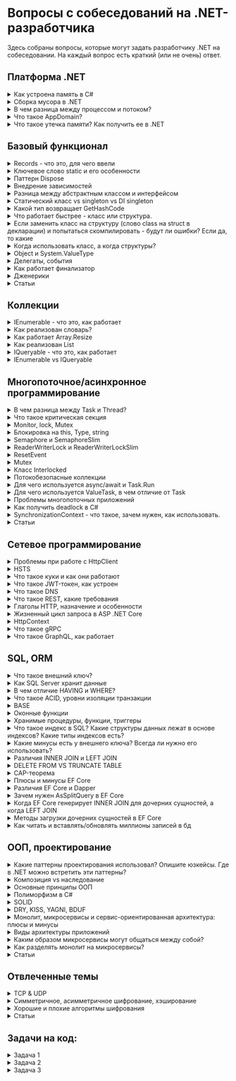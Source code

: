 # Вопросы с собеседований на .NET-разработчика
Здесь собраны вопросы, которые могут задать разработчику .NET на собеседовании. На каждый вопрос есть краткий (или не очень) ответ. 

## Платформа .NET
<details>
    <summary>Как устроена память в C#</summary>
Область памяти в каждом домене приложения делится на системную:

1. Таблица типов
заполнена специальными объектами, наследниками RuntimeType. Каждый тип состоит из статической и экземплярной части. При первом упоминании типа в выполняемом виртуально машиной выражении, его статическая часть размещается в таблице 

2. Список блоков синхронизации
набор системных блоков синхронизации.  При необходимости синхронизации многопоточный работы, CLR создает блок синхронизации. Блок содержит слабую ссылку на объект синхронизации (слабую, потому что объект может быть удален GC несмотря на ссылку) и ссылку на монитор. Именно эти блоки и лежат в таблице. Для большинства объектов блок синхронизации не создается в принципе. 

3. Пул строк
заполнен интернированными строками и строковыми константами

4. Пул потоков
пул потоков виртуальной машины

5. Прочее
некоторые заранее выделенные переменные (OutOfMemoryException), отображение системных ресурсов

И пользовательскую:

6. Small Object Heap
куча, на которой живут объекты меньше 85к байт. Разделена на 3 поколения. При достижении лимита памяти для поколения происходит сборка мусора.

7. Large Object Heap
куча больших объектов (больше 85к байт), не разделена на поколения, собирается по правилам поколения 2.

8. Pinned Object Heap
куча для закрепленных объектов. В текущей версии поддерживает только выделение на ней массивов «непреобразуемых» типов. Специфична, используется очень редко, как таковая внимания не требует.

9. Стек
тут выделяется память под стек приложения

Есть типы двух видов - ссылочные и значимые. Значимые лежат на стеке (стек быстро работает). Ссылочные хранятся на куче (куча медленнее), а на стеке лежит ссылка на область памяти в куче. Стек метода очищается после завершения метода. Куча очищается сборщиком мусора.
</details>

<details>
    <summary>
        Сборка мусора в .NET
    </summary>
    
Это процесс освобождения памяти сборщиком мусора (Garbage Collector, GC). Запускается тогда, когда CLR посчитает это необходимым (недостаточно физической памяти в системе, используемая память в управляемой куче вышла за текущий порог), но можно вызвать вручную (GC.Collect).

Всего 3 поколения сборки мусора. Если объект пережил сборку мусора, то он переходит на поколение выше (пока есть куда). Сборщик начинает с поколения 0, часть очищает, часть переводит в поколение 1. Если память все еще нужна, GC берется за первое поколение.

Т.к. куча сильно фрагментирована, после очистки памяти происходит уплотнение (сжатие) кучи и обновление ссылок. Куча сжимается всегда для 0 и 1 поколений. Для 2 поколения куча сжимается реже (частота зависит от вида сборки мусора). Уплотнение LOH обычно не происходит, это зависит от настроек и от давления сборщика мусора.

Есть 2 вида работы сборщика мусора: серверная и клиентская.

Клиентская предназначена для работы на клиентских приложениях (например, десктопные приложения, UI-клиенты). Сборка мусора происходит одним потоком.
0 и 1 поколение собираются асинхронно. Поколение 2 собирается с остановкой всех потоков (stop-the-world), но оптимизировано под короткие паузы.
LOH редко уплотняется.
Серверная предназначена для работы на серверных приложениях (бэкенд). 
Все поколения собираются синхронно. Для ускорения сборки мусора выделяется 1 поток на каждое ядро CPU (следовательно, масштабируется за счет увеличения числа ядер CPU), каждому потоку выделена своя куча.
LOH сжимается только в сценариях высокого давления сборщика мусора. 
В целом уплотнения кучи происходят реже для того, чтобы сборки мусора были как можно более быстрыми.

Давлением сборщика мусора называется ситуация, когда объекты создаются настолько часто, что сборщик мусора не успевает их подчищать. Это приводит к частым сборкам мусора и увеличению задержки приложения.
Вызываются излишними аллокациями в куче как небольших, так и больших объектов. Из-за этого увеличивается фрагментация кучи, часто собираются объекты 2 поколения (помним про stop-the-world).
В таком случае нужно смотреть на:
- возможно, где-то в приложении происходят лишние аллокации (боксинг, конкатенация большого числа строк, т.д.)
- на куче аллоцируется много короткоживущих объектов (подумать о замене их на структуры)
- "арендовать" массивы из пула (ArrayPool.Rent), если нужно часто работать с большими массивами
- некорректная настройка GC (workstation для сервера)

Сборщик мусора проходится по корням (участки памяти, в силу определенных причин доступные всегда и содержащие ссылки на объекты, созданные программой), затем просматривает объекты, на которые они ссылаются, и помечает их живыми. Когда все живые объекты определены, все остальное можно очистить, а кучу уплотнить.

>Примечание: объекты LOH собираются как объекты поколения 2.

Корни сами по себе не объекты, а ссылки на них. Любой объект, на который ссылается корень, переживет следующую сборку мусора. Корнями являются:
1. Локальные переменные ссылочного типа в текущем методе
2. Статические поля
3. Управляемые объекты, переданные через ```Interop```
4. Ссылки на объекты с финализатором

</details>

<details>
    <summary>
        В чем разница между процессом и потоком?
    </summary>
    
Процесс - контейнер, в котором запущено приложение 

Поток - воркер, который работает внутри процесса и выполняет непосредственную работу; независимый путь выполнения, который может выполняться одновременно с другими

</details>


<details>
    <summary>
    Что такое AppDomain?
    </summary>
    Это контейнер, внутри которого работает приложение, и который изолирует ее в рантайме; 1 процесс размещает 1 домен (обычно)
</details>

<details>
    <summary>
        Что такое утечка памяти? Как получить ее в .NET
    </summary>
    Утечка памяти - неконтролируемый рост потребления памяти приложением.

Глобально 2 причины: 

1. Неиспользуемые объекты, на которые остались ссылки
    - подписка на событие: если не отписаться, получится, что событие удерживает ссылку на обработчик.
    - захват членов класса лямбдой
    - статические переменные и все, на что они ссылаются, не будут очищены
    - бесконтрольное кэширование без очистки кэша
    - потоки, которые никогда не останавливаются

2. Неаккуратная работа с неуправляемой памятью
    - не освобожденная неуправляемая память
    - не вызванный Dispose у IDisposable (решением является паттерн реализации Dispose)
</details>

## Базовый функционал
<details>
    <summary>
         Records - что это, для чего ввели
    </summary>
    Ключевые особенности:
- сравнение работает по свойствам а не ссылкам
- можно создавать с помощью with
- позиционность (public record A(int B) создаёт конструктор и деконструктор)
- ToString выводит отформатированный объект
</details>

<details>
<summary>Ключевое слово static и его особенности</summary>
Ключевое слово static помечает член типа статическим. Статические члены типа не принадлежат экземпляру, а принадлежат типу целиком. 1 раз создаются и живут до конца жизни приложения (если не присвоить им null, тогда их соберет ```GC```).
Статический класс может содержать только статические члены. Экземпляр такого класса создать нельзя. Статический конструктор используется для инициализации любых статических данных или для выполнения определенного действия, которое требуется выполнить только один раз. Он вызывается автоматически перед созданием первого экземпляра или ссылкой на какие-либо статические члены. Статический конструктор будет вызываться не более одного раза.
</details>

<details>
    <summary>
        Паттерн Dispose
    </summary>

Паттерн нужен для того, чтобы гарантировать очистку неуправляемых ресурсов и выглядит примерно так:

```
public class Resource : IDisposable
{
    private IntPtr _handle;

    public void Dispose()
    {
        ReleaseHandle(_handle);
        GC.SuppressFinalize(this);
    }

    ~Resource() => ReleaseHandle(_handle);
}
```

SuppressFinalize необходим для того, чтобы пропустить вызов финализатора у объекта. Так объект не попадет в очередь финализации, что снижает нагрузку на GC.

В таком виде (или усложненных модификациях) паттерн требуется только при ручном создании экземпляров Resource. Если же речь про DI, то контейнер сам вызовет Dispose у объекта и можно обойтись без финализатора (и без SuppressFinalize).
</details>

<details>
    <summary>
         Внедрение зависимостей
    </summary>
    
В ASP .NET Core существует встроенный контейнер для внедрения зависимостей. Зависимости делятся на 3 типа: Transient (создаются каждый раз по требованию), Scoped (создаются единожды для скоупа), Singleton (создаются единожды и живут пока работает приложение).
    
Можно внедрить Singleton в Scoped и Scoped в Transient, а также зависимости одного типа друг в друга без проблем.
    
Transient можно внудрить в Scoped или Singleton, но тогда Transient окажется захвачен "родительским" объектом и будет жить столько же, сколько живет он.
    
Scoped нельзя внедрить в Singleton, потому что Scoped часто пологается на данные конкретного скоупа (например, HttpRequest, DbContext). Если же внедрить Scoped в Singleton, он будет захвачен и эти данные из скоупа не смогут обновиться. Это приведет к поломанному состоянию, race condition и т.д.
</details>

<details>
    <summary>
        Разница между абстрактным классом и интерфейсом
    </summary>

|  | Абстрактный класс | Интерфейс | 
| ----------- | ----------- | ----------- |
| Множественное наследование/реализация | В C# нет множественного наследования | В C# можно реализовать множество интерфесов |
| "Абстрактные" методы | Абстрактный класс может содержать абстрактные методы | По сути все методы интерфейса "абстрактны" как контракты, хоть и не содержат ключевого слова "abstract". Однако, начиная с C# 8 интерфейсы могут иметь реализацию по умолчанию.
| Состояние | Может иметь поля и свойства | Может иметь только свойства (нет полей) |
| Наличие конструктора | + | - |
| Возможность наличия статических членов | + | - |
| Модификаторы доступа | Может содержать разные модификаторы доступа | Все методы и свойства интерфейса публичны |
| Строгость контракта |  Обязательно переопределить все абстрактные методы, виртуальные по желанию | Обязательно реализовать все методы интерфейса |
| Когда применять | Абстрактный класс используется для выделения общего поведения, классов одной иерархии | Интерфейс используется для выделения общего функционала в классах разной иерархии |

</details>

<details>
    <summary>
        Статический класс vs singleton vs DI singleton
    </summary>

|  | Статический класс | Singleton | DI singleton | 
| ----------- | ----------- | ----------- | ----------- |
| Ленивость | Нет | Есть, но можно потерять (положив инстанс в DI) | Есть |
| Работа с зависимостями | Проблемно | Проблемно | Легко |
| Управление состоянием | Сложно следить | Нормально | Нормально |
| Реализация интерфейса | - | + | + |
| Наследование | - | + | + |

Выводы:
Статические классы следует использовать только для утилитарных вещей (например, методы расширений или бизнес логики). Для всего остального лучше использовать синглтон (меньше шансов отстрелить себе ногу).

</details>

<details>
    <summary>
        Какой тип возвращает GetHashCode
    </summary>
    Int
</details>

<details>
    <summary>
        Что работает быстрее - класс или структура.
    </summary>
    Во-первых, «быстрее» будет не наверняка. Например, если нужно передавать в метод данные, то не факт, что передача ссылки на класс будет медленнее, чем копирование структуры.

Во-вторых, если нужен просто доступ к данным небольшого локального объекта, то структура будет быстрее за счет хранения на стеке (стек работает быстрее кучи)
</details>

<details>
    <summary>
        Если заменить класс на структуру (слово class на struct в декларации) и попытаться скомпилировать - будут ли ошибки? Если да, то какие
    </summary>
    Код не скомпилируется, если:
    
- есть наследование от класса (т.к. наследовать от структуры нельзя)
- есть деструктор (финализатор) класса (в структурах их нет)
- есть конструктор без параметров, которые запрещены в структурах в старых версиях C# (хотя сейчас можно)
- указаны значения полей по умолчанию (в структурах нельзя указывать значение по умолчанию для полей в старых версиях C# (сейчас можно))
</details>

<details>
    <summary>
        Когда использовать класс, а когда структуры?
    </summary>
    
Структура, как правило, представляет собой неизменяемые объекты с семантикой значения. Например, координата,  деньги, классическая дробь и т.п.

Из-за их семантики и передачи по значению, их можно использовать в сценариях с высокой нагрузкой, когда создается много объектов и важно максимально снизить давление GC.
Это могут быть ключи для кэширования, небольшие объекты для внутренних вычислений.

Надо следить за размером структур, не делать их слишком большими. По рекомендациям Microsoft это не более 16 байт, но следует смотреть по производительности. Из-за копирования при передаче структур, слишком большие структуры могут замедлять работу приложения.

Общий совет - использовать классы, пока на 99% не уверен, что нужна структура и что она ускорит выполнение.
</details>

<details>
    <summary>
        Object и System.ValueType
    </summary>

Object - базовый класс для всех типов в C#. Имеет следующие методы - GetType, Equals, GetHashCode, ToString (последние 3 из них - переопределяемые).

ValueType - наследник Object. От него наследуются все типы, которые должны вести себя как значимые - struct, enum. Все встроенные значимые типы (bool, int, float и т.п. - на самом деле структуры).

Суть различий - поведение при создании новых объектов (копирование у значимых типов и передача ссылки у ссылочных), выделение памяти под типы (на стеке у значимых, на куче у ссылочных).

Различия между Object и ValueType проявляются в рантайме, т.к. рантайм по-особому относится к ValueType.

Чтобы убрать это различие, ValueType можно привести к типу Object (боксинг), обратная операция каста Object к ValueType называется анбоксинг. 
    
</details>


<details>
    <summary>
        Делегаты, события
    </summary>
    Делегаты - это объекты, указывающие на методы. Методы имеют определенную делегатом сигнатуру, один делегат может указывать на много методов. Под капотом - класс, содержащий в себе сигнатуру метода.

Делегаты можно объединять (определена операция +, есть и -). Если делегат возвращает значение, то значение вернется из последнего метода в списке методов делегата. Если попытаться вызвать делегат, в котором нет методов, получим исключение.

Есть делегаты трех типов - Action, Func и Predicate: 

- Action - действие, которое ничего не возвращает
- Predicate - принимает 1 параметр и возвращает bool
- Func - возвращает результат действия, принимает параметры.

Событие - объект, "представляющий" делегат. В событие добавляются обработчики типа, который определен делегатом. Под капотом - класс с методами Add и Remove, а также полем типа делегата. Методы Add и Remove добавляют и удаляют методы в делегат.

С точки зрения программиста отличия такие:

- событие может быть вызвано только в том классе, где объявлено
- события не могут быть локальной переменной, а делегаты могут
</details>

<details>
    <summary>
        Как работает финализатор
    </summary>

Точное время вызова не определено. ```GC``` смотрит, поддерживает ли объект ```Finalize```. Если да, то помещает указатель на него в специальную очередь финализации. В момент сборки мусора ```GC``` видит, что объект нужно уничтожить и, если у него есть ```Finalize```, то он копируется в еще одну таблицу и будет уничтожен только при следующей сборке мусора.
</details>

<details>
    <summary>
        Дженерики
    </summary>
    
Дженерики - это фича, позволяющая писать классы и методы, используя заглушку вместо типа, а реальный тип будет определен в процессе использования данного класса или метода.

Пример:
```List<int> list = new List<int>();```

Плюсы:
- типобезопасность (тип определяется в компайл-тайме)
- переиспользование кода
- отсутствие боксинга/анбоксинга

Для value-type компилятор генерирует отдельные реализации дженериков. Для reference-type реализация одна.

Часто используются ограничения на параметр T:

- ```where T : struct``` - ```T``` должен быть value-type
- ```where T : new()``` - ```T``` должен содержать публичный конструктор без параметров
- ```where T : IComparable<T>``` - ```T``` должен реализовать интерфейс ```IComparable<T>```

В дженериках можно использовать ключевые слова ```in``` и ```out```.
Ключевое слово ```out``` включает ковариантность.

```
class Message
{
    public string Text { get; set; }
}
class EmailMessage : Message { }

interface IMessenger<out T>
{
    T WriteMessage(string text);
}
class EmailMessenger : IMessenger<EmailMessage>
{
    public EmailMessage WriteMessage(string text)
    {
        return new EmailMessage($"Email: {text}");
    }
}
```

Использование

```IMessenger<Message> outlook = new EmailMessenger();```

То есть более общему типу ```IMessenger<Message>``` можно присвоить более частный ```IMessenger<EmailMessage>```. Без использования out такой код не скомпилируется.

Ключевое слово ```in``` включает контравариантность.

```
interface IMessenger<in T>
{
    void SendMessage(T message);
}
class SimpleMessenger : IMessenger<Message>
{
    public void SendMessage(Message message)
    {
        Console.WriteLine($"Отправляется сообщение: {message.Text}");
    }
}
```

Использование:

```IMessenger<EmailMessage> outlook = new SimpleMessenger();```

Здесь более частному типу присваивается более общий. Аналогично, код без ```in``` не скомпилируется.

</details>


<details>
    <summary>
        Статьи
    </summary>
    
1. [Делегаты func, action, predicate - Метанит](https://metanit.com/sharp/tutorial/3.33.php)
2. [Делегаты и события - StackOverflow](https://ru.stackoverflow.com/questions/226505/event-и-delegate-в-чем-отличие)
3. [Делегаты и события - StackOverflow](https://stackoverflow.com/questions/29155/what-are-the-differences-between-delegates-and-events)
4. [Ковариантность и контравариантность в обобщенных интерфейсах](https://metanit.com/sharp/tutorial/3.27.php)
</details>

## Коллекции
<details>
<summary>IEnumerable - что это, как работает</summary>
Интерфейс, который используется для простого перебора коллекции (проход в одну сторону).

Реализует метод ```GetEnumerator```, который возвращает ```Enumerator```. ```Enumerator``` в свою очередь предоставляет свойство ```Current```, а также методы ```MoveNext``` и ```Reset``` для движения по коллекции.
</details>

<details>
<summary>
    Как реализован словарь?
</summary>

Внутри лежит 2 массива: ```Entry``` и ```buckets```. При добавлении элемента вычисляется индекс корзины, в которую его добавят: ```(hashcode & 0x7fffffff) % capacity```.

Если такой ключ уже есть, то ```Add``` выбросит исключение, а присваивание по индексу просто заменит элемент. Если массив заполнен, происходит расширение.

Если происходит коллизия (в ```buckets``` есть элемент с индексом), то новый элемент добавляется в коллекцию, его индекс пишется в корзину, а индекс старого - в поле ```next``` нового.

Если число коллизий велико (больше 100), происходит перехэширование с выбором нового генератора хэш-кодов.

</details>
    
<details>
    <summary>Как работает Array.Resize</summary>
Создает новый массив нужной длины и копирует туда текущий
</details>

<details>
    <summary>Как реализован List</summary>
Под капотом лежит массив и счетчик. При добавлении элемента элемент записывается в свободную ячейку массива и счетчик увеличивается.

Если свободных ячеек нет, массив ресайзится. Если знаем, что будет добавлено определенное кол-во элементов, можно установить начальную емкость, чтобы избежать частого ресайза.
</details>

<details>
<summary>IQueryable - что это, как работает</summary>
Интерфейс, используемый для работы с данными в источнике данных. Расширяет возможности IQueryable (реализует его) Конструирует expression tree, которое выражает запрос, и передает его LINQ-провайдеру, транслирующему дерево в запрос непосредственно к источнику данных.

> Важно: один и тот же запрос может быть корректно оттранслирован одним провайдером и не оттранслирован другим; узнать об этом можно только в рантайме.
</details>

<details>
<summary>
    IEnumerable vs IQueryable
</summary>
    
```IEnumerable``` работает в памяти; при фильтрации ```IEnumerable``` отфильтрует записи по предикату в цикле ```foreach```. Запрос выполняется «в лоб». В методах расширения уже есть логика обработки данных.

```IQueryable``` конструирует запрос, отправляет его в источник данных и отдает полученные данные. Запрос будет оптимизирован. Логики обработки данных в расширениях нет.

</details>

## Многопоточное/асинхронное программирование
<details>
<summary>
    В чем разница между Task и Thread?
</summary>

**Поток** - низкоуровневая абстракция, непосредственно поток выполнения (путь выполнения), который можно переиспользовать.
**Задача** - высокоуровневая абстракция, «обещание» выполнения переданного кода. Код выполняется на потоке. О выполнении заботится ```TaskScheduler```.

</details>

<details>
<summary>Что такое критическая секция</summary>
Любая секция кода, одновременный доступ к которой мы хотим разрешить только одному потоку.
</details>

<details>
<summary>
    Monitor, lock, Mutex
</summary>
    
```Monitor``` - класс, реализующий идею критической секции. 

```lock``` - синтаксический сахар над ```Monitor.Enter``` и ```Monitor.Exit```, как и ```using```, разворачивается компилятором в ```try..finally```.

```Mutex``` - объект операционной системы, который можно использовать для межпроцессной синхронизации.

Внутри блокировки ```Monitor``` (и ```lock```) нельзя использовать ```await```, потому что код после await совсем не обязательно будет выполнен на том же поток, на котором код до. Следовательно, ```Enter``` будет вызван одним потоком, ```Exit``` - другим, получим исключение синхронизации.

```Monitor``` (и ```lock```) используют комбинированный подход к блокировке (небольшое ожидание быстрого взятия блокировки в ```SpinWait``` с дальнейшим переходом в режим ядра, если блокировку взять не удалось).
</details>

<details>
<summary>
    Блокировка на this, Type, string
</summary>
    
Блокировка на ```this```:
Проблема в том, что ссылка на ```this``` доступна извне вашего объекта. Можно получить проблемы, если кто-то другой возьмет сылку на ваш объект и начнет блокировать по ней. Это приведет к тормозам, в теории может привести к дедлоку.

Блокировка на ```string```:
Все строковые константы (и вычислимые строки типа ```"a" + "b"```) интернируются. Поэтому, если в разных частях программы написать ```"Hello, world!"```, то ссылки будут вести на один объект в пуле интернированных строк. Проблемы могут возникнуть, т.к. это работает даже между доменами приложений. К тому же, если не объявить строку как readonly или const, ее можно будет изменить (путем конкатенации добавить что-то), после чего ссылка на объект поменяется и в ```lock``` можно будет попасть повторно.

Блокировка на ```Type```:
Проблема аналогична одновременно с ```this``` и строками. Во-первых, вы не владеете объектом ```Type``` и кто угодно может на нем заблокироваться. Во-вторых, иногда ```Type``` является разделяемым между доменами приложений, что также приведет к проблеме.

Согласно гайдлайну Microsoft, блокировка на всех трех вышеуказанных объектах не рекомендуется.
</details>

<details>
<summary>Semaphore и SemaphoreSlim</summary>
    
Семафор - примитив синхронизации, предоставляющий доступ к ресурсу множеству потоков (количество варьируется).

Обычный семафор работает на семафорах ядра Windows, ```Slim``` работает на ```SpinWait``` и классе ```Monitor```.

Обычный семафор можно именовать (межпроцессная синхронизация), ```Slim``` нет (внутрипроцессная синхронизация).

```Slim``` считается более легковесной частью, рекомендуется использовать его, когда время ожидания мало (1/4 микросекунды).

В отличие от класса ```Monitor``` или ```ReaderWriterLock```, ведет подсчет проходящих через него потоков (вызвать и снять блокировку можно на разных потоках).
</details>

<details>
<summary>ReaderWriterLock и ReaderWriterLockSlim</summary>
    
Дает множественные права на чтение и монопольные права на запись. Права на чтение выдаются, если не выданы права на запись. Выдача прав на запись блокирует выдачу прав на запись и чтение. Как и ```lock```, требует, чтобы выдача и снятие прав на блокировку происходило в одном потоке.

Обычный класс является устаревшим, сейчас следует использовать версию ```Slim```.

Скорее всего, используется редко, т.к. сценарий "producer-consumer" можно реализовать проще на каналах.
</details>

<details>
<summary>ResetEvent</summary>
    
Несколько классов, всключающие в себя ```ManualResetEvent```, ```ManualResetEventSlim``` и ```AutoResetEvent```.

Метод ```WaitOne``` заставляет поток ожидать "взведения" ивента, метод ```Set``` отпускает зависшие потоки.
Отличие Manual от Auto в том, что Auto автоматически приводится во "взведенное" состояние, пропустив один поток.
</details>

<details>
<summary>Mutex</summary>
Примитив синхронизации, который предоставляет монопольный доступ к ресурсу. Работает на уровне процесса. Именованный mutex работает на уровне ОС. Именованные мьютексы поддерживаются не на всех ОС (точно нет на MacOS, при попытке создать именованный семафор получим исключение в рантайме).
</details>

<details>
<summary>Класс Interlocked</summary>
    
Представляет самый легковесный способ синхронизации. Является низкоуровневым, редко применяется по сравнению с ```lock``` или ```SemaphoreSlim```.
Внутри него статические методы.
```Increment```/```Decrement``` - увеличивает или уменьшает значение переменной
```CompareExchange``` - сравнивает два значения, и если они равны, атомарно заменяет первое вторым и возвращает результат
```Exchange``` - атомарное присваивание значения
```MemoryBarrier``` - запрещает компилятору менять местами инструкции через барьер (компилятор может менять чтения и запись местами ради производительности).

</details>

<details>
<summary>
    Потокобезопасные коллекции
</summary>
    
Лежат в пространстве имен ```System.Collections.Concurrent```.

```ConcurrentDictionary``` - словарь на эффективных блокировках.

```ConcurrentStack```, ```ConcurrentQueue``` - неблокирующие синхронизации.

```BlockingCollection``` - потокобезопасная коллекция элементов с эффективной синхронизацией.

Также потокобезопасными являются неизменяемые коллекции из ```System.Collections.Immutable```, т.к. доступны только на чтение.
</details>

<details>
<summary>
    Для чего используется async/await и Task.Run
</summary>
    
```async/await``` используется для IO-bound операций (ожидание ввода-вывода: ответа на запрос, получения данных из базы).

```Task.Run``` используется для CPU-bound операция (вычисления на процессоре).

Различия связаны с механизмом работы. ```Task.Run``` берет новый поток из пула и говорит ему, что нужно делать; если работа является низкоинтенсивной, поток все равно будет занят. ```async/await``` же компилируется в конечный автомат (машину состояний), которая может пойти по двум веткам выполнения - синхронной и асинхронной; если выполнение пошло по асинхронному пути, то машина позволяет потоку обслуживать другие задачи во время ожидания
</details>

<details>
<summary>
    Для чего используется ValueTask, в чем отличие от Task
</summary>
    
Т.к. ```Task``` - это класс, его использование ведет к выделению памяти на куче и влечет дополнительную работу ```GC```. Среда умная и умеет кэшировать возвращаемые значения, оборачивая их в таск, но кэширование большого количества значений невозможно (например, если возвращаются числа типа ```int```). Следовательно, возвращая простые (уже вычисленные) значения из задач, мы имеем выделение большого количества памяти на куче и тормозим работу приложения ```GC```. Отсутствие выделения памяти в случае синхронного выполнения таска - благо, особенно когда работаем с высоконагруженными сервисами и все максимально файнтюнится.

Для решения проблемы придумали ```ValueTask```. Это структура, которая, если ```Task``` уже завершился, просто обернет ```TResult```, в результате чего никакого выделения на куче не будет вообще; если же выполнение идет асинхронным путем, ```Task``` будет размещен, а ```ValueTask``` его обернет.
</details>

<details>
     <summary>
         Проблемы многопоточных приложений
     </summary>

**Deadlock** - взаимоблокировка потоков, дальнейшее выполнение невозможно.

**Race condition** - состояние гонки, когда результат выполнения программы не всегда детерминирован из-за того, что параллельные потоки влияют друг на друга.

**Thread starvation** - «потоков голод», программа отобрала слишком много рабочих потоков, в результате чего работать стало некому.

**Busy-wait** - проблема, когда слишком много потоков хотят получить доступ к ресурсу, а выполняют вычисление над ресурсом мало потоков (или 1), в результате чего большинство потоков занято просто ожиданием.

</details>

<details>
    <summary>
    Как получить deadlock в C#
    </summary>

Вариантов несколько. Например, вот классический вариант:
Поток 1 занял ресурс А. Поток 2 занял ресурс Б. Поток 1 пытается занять ресурс Б, а поток 2 пытается занять ресурс А. Потоки пытаются занять ресурсы, занятые друг другом, в результате чего происходит взаимоблокировка.
</details>

<details>
    <summary>
        SynchronizationContext - что такое, зачем нужен, как использовать.
    </summary>

Это класс-контракт, используемый для синхронизации (коммуникации) потоков.

- ```SynchronizationContext.Current``` является синглтоном в рамках потока
- Для разработчика работает как очередь сообщений, отправляя делегат асинхронно с помощью ```Post``` или синхронно с помощью ```Send``` для выполнения на целевом потоке
- Отсутствует в ASP .NET Core и консольных приложениях
- Нужен, например, чтобы при желании изменить UI в десктопе из другого потока, нужно было лишь передать контекст синхронизации
- В библиотечном коде можно отключить захват SynchronizationContext используя ```ConfigureAwait(false)```.

Пример. Следующий код выполнится на одном потоке в приложении Windows Forms и на разных в консольном приложении.

```
// thread1 equals thread2 for winforms but probably differ for console app
var thread1 = Environment.CurrentManagedThreadId;

await Task.Delay(1000); // Simulate I/O operation

var thread2 = Environment.CurrentManagedThreadId;
```

</details>

<details>
    <summary>
        Статьи
    </summary>

1. [Базовые понятия многопоточности - Habr](https://habr.com/ru/articles/452094/)
2. [Гайдлайн Microsoft по lock](https://learn.microsoft.com/en-us/dotnet/csharp/language-reference/statements/lock)
3. [Примитивы синхронизации - Habr](https://habr.com/ru/articles/459514/)
4. [Потокобезопасные коллекции - StackOverflow](https://ru.stackoverflow.com/questions/1261353\Потокобезопасные-списки-с)
5. [Потокобезопасные коллекции - Habr](https://habr.com/ru/articles/473352/)
6. [Когда использовать Task.Run и async/await - StackOverflow](https://stackoverflow.com/questions/18013523/when-correctly-use-task-run-and-when-just-async-await)
</details>

## Сетевое программирование

<details>
<summary>Проблемы при работе с HttpClient</summary>
Суть проблемы:
    
Если избавиться от ```HttpClient```, то при завершении работы он освобождает ресурс со своей стороны, но с другой стороны мы оставляем сокет в статусе ```TIME_WAIT``` и ждем (вроде на 240с). Проблема называется Socket Exhaustion, когда кончаются доступные сокеты.
Также, если долго держать ```HttpClient``` (например, синглтоном), не будет выполнена ротация DNS, что может быть проблемой для работы с CDN, которые к ней часто прибегают.

Как работает фабрика:
- при вызове ```CreateClient``` создаётся и настраивается новый ```HttpClient```
- под капотом создаются обработчики ```HttpMessageHandler```, которые живут 2 минуты (время можно настроить)
- экземпляры ```HttpMessageHandler``` объединяются в пулы
- проблема устаревания DNS решается путем регулярной утилизации экземпляров HttpMessageHandler
</details> 

<details>
<summary>
HSTS
</summary>

Это заголовок HTTP, информирующий браузер, что попытки обращения по HTTP должны быть конвертированы в HTTPS. Нужен для того, чтобы избежать атаки man-in-the-middle, которая работает с включенным https redirection.
</details>    

<details>
<summary>
Что такое куки и как они работают
</summary>

Cookie - это информация, которую сервер отправляет браузеру. Браузер хранит эту информацию у себя и может посылать ее вместе с запросом в заголовке Cookie.
Куки используются для:
- персонализации
- управление сеансами
- трекинга и т.д.

Ранее куки использовались в качестве хранилища информации, но они потребляют ресурсы, т.к. отправляют их вместе с запросом, поэтому для хранения незащищенной информации можно использовать localStorage.

Схема работы простая. 
1) Сервер создает куки командой SetCookie
2) Браузер хранит куки
3) Куки посылаются с каждым запросом к домену, с которого они были установлены
4) Через какое-то время куки экспайрятся

Параметры куки:
1) Название и значение
2) Срок жизни
3) Secure (чтобы куки передавались только по HTTPS)
4) Домен (с которого куки были отправлены). Для работы с поддоменами здесь обязательно нужно указать корневой домен.
5) HttpOnly - флаг, который делает куки недоступными для JS. При этом их все еще можно послать с запросом.

SameSite может иметь три значения: Strict, Lax и None
Strict - куки посылаются только с запросами с текущего сайта. Например, если есть куки для сайта example.com, при переходе на него с сайта another_example.com по ссылке никакие куки не отправляются.
Lax - куки посылаются при переходе по ссылке напрямую, но не для ajax вызовов.
None - куки посылаются всегда. Это значение должно использоваться с Secure.

</details> 

<details>
<summary>
Что такое JWT-токен, как устроен
</summary>

**JWT** - Json Web Token - стандарт, применяемый для создания токенов доступа на основе JSON. В основном используется для передачи данных об аутентификации на сервер веб-приложения.

Состоит из трех частей: заголовок, пейлоад и подпись. Как правило, представляется в компактном виде, где заголовок и пейлоад закодированы в base64_url, после чего к ним добавляется подпись и все части разделяются точками.

В заголовке 1 необходимое поле alg - алгоритм шифрования подписи. В пейлоаде идет пользовательская информация, обязательных полей нет.

</details>   

<details>
<summary>
Что такое DNS
</summary>

Система доменных имен, которая переводит IP-адрес в понятное буквенное имя (домен). Работает благодаря DNS-серверам, которых в интернете множество.
</details>   

<details>
<summary>
Что такое REST, какие требования
</summary>

Набор правил по организации написания кода. Работает поверх HTTP 1.1.

Требования:
1. Модель клиент-сервер (обмен данными инициирован запросом клиента)
2. Отсутствие состояния (вся требуемая для запроса информация поступает с запросом)
3. Кэширование (для простоты ответы сервера можно кэшировать)
4. Унифицированый интерфейс (HATEOAS - отправка клиенту не только запрошенной информации, но и связей с другими ресурсами и действий) 
5. Многослойная архитектура (ни клиент, ни сервер не знают всю цепочку вызова, максимум своих ближайших соседей)
6. (опционально) Код по требованию (сервер может передать клиенту код для выполнения)

</details>   

<details>
<summary>
Глаголы HTTP, назначение и особенности
</summary>

**GET** - глагол, предназначенный для получения ресурса. Не содержит тела, является идемпотентным.
**POST** - глагол, предназначенный для отправки данных на сервер. Может содержать тело, не является идемпотентным.
**PUT** - глагол, предназначенный для создания или замены ресурса. Может содержать тело, является идемпотентным.
**PATCH** - предназначен для частичного обновления ресурса. Может содержать тело, не является идемпотентным.
**DELETE** - глагол, предназначенный для удаления ресурса. Может содержать тело, является идемпотентным.

Не-идемпотентные запросы нельзя использовать как идемпотентные! Т.е. нельзя изменять ресурсы с помощью GET, т.к. браузер не ожидает такого и может выполнить его несколько раз.

</details>   

<details>
<summary>
Жизненный цикл запроса в ASP .NET Core
</summary>

1. request
2. middleware
3. routing
4. controller init
5. action method exec
6. action result exec
7. middleware
8. response

</details>  

<details>
<summary>
HttpContext
</summary>

Ключевые особенности:
- Контекст текущего запроса, содержащий информацию о нем
- В современном ASP .NET Core нет контекста синхронизации и нет HttpContext.Current, единственным способом получения контекста будет свойство в контроллере или внедрение зависимости, оба метода вернут один и тот же объект
- Не является потокобезопасным: доступ к контексту из разных потоков может привести к неожиданному поведению
- Не должен быть захвачен потоками

</details>

<details>
<summary>
Что такое gRPC
</summary>

**RPC** - удаленный вызов процедур. Использует protobuf для обмена данными. Поток данных как однонаправленный в виде запрос-ответ, так и двунаправленный с помощью стримов. Быстрее, чем REST по бенчмаркам.

Хорошо использовать в микросррвисах, системах с несколькими языками программирования, при потоков передачи данных или сетях с низкой пропускной способностью.

</details>  

<details>
<summary>
Что такое GraphQL, как работает
</summary>

Это синтаксис, описывающий, как запрашивать данные. Работает поверх HTTP. Используется, когда нужно отдавать данные в большом количестве вариаций, чтобы не заводить много эндпоинтов.

Вместо работы с множеством «глупых» эндпоинтов, которые отдают только то, что знают, предлагается 1 «умный» эндпоинт, который обрабатывает запрос на выборку данных и отдает их. Основан на трех компонентах: schema, queries, resolvers

Когда мы просим данные - мы выполняем **запрос**.

**Распознаватель** - помощник, который определяет, как и где взять данные для указанного поля. Не обязательно лезть в бд, поле можно вообще выдумать.

**Схема** - унифицированный язык запросов, благодаря которому все это работает

</details>  


## SQL, ORM

<details>
<summary>
    Что такое внешний ключ?
</summary>
    
Ограничение, используемое для обеспечения целостности связей между таблицами. Является ссылкой на первичный ключ другой таблицы. При вставке значения в «дочернюю» таблицу проверяется наличие соответствующего первичного ключа в «родительской» Если значения нет - ошибка.

</details> 


<details>
<summary>
    Как SQL Server хранит данные
</summary>
    
SQL Server оперирует страницами.
Страница - минимальная ячейка данных в бд, ее размер всегда 8кб (96 байт заголовок + 8096 байт данных).

Устроена следующим образом
| Заголовок (метаданные) | Строки данных | Список ссылок на строки данных |

Одна страница может хранить данные только из одной таблицы. Следовательно, если создать слишком большую строку данных (например, 5000 байт), на странице поместится всего одна строка с данными, остальное место будет потрачено впустую.

</details> 

<details>
<summary>
    В чем отличие HAVING и WHERE?
</summary>
    
HAVING фильтрует на уровне сгруппированных данных, WHERE на уровне исходных.

</details> 

<details>
<summary>
    Что такое ACID, уровни изоляции транзакции
</summary>
    
**ACID** - atomicity, consistency, isolation, durability - набор требований к системе транзакций, обеспечивающий ее наиболее надежную работу.

**Атомарность** - транзакции выполняется целиком либо не выполняется.

**Согласованность** - каждая транзакции фиксирует только допустимые результаты (вообще говоря лежит на плечах прикладного ПО).

**Изоляция** - сокрытие изменений других транзакции при возникновении race condition (параллельные транзакции не должны оказывать влияния на выполнение другой транзакции).

Эффекты, связанные с изоляцией:
1. **Потерянное обновление** (транзакции обновляют одни и те же данные, не учитывая другие транзакции)
Транзакция А изменила значение 1000, добавив к нему 500. До фиксации изменения транзакцией А транзакции Б прочитала баланс, вычла из него 600. Итоговая сумма 400 вместо 900.
2. **Грязное чтение** (чтение данных незавершенных транзакции)
Транзакция А изменила значение 1000, вычла 1000. Транзакции Б проверила значение 0 и отработала. Транзакции А отменилась.
3. **Неповторяемое чтение** (считывание одной и той же строки 2 раза, получение разного результата)
Пусть значение не может уйти в минус. Транзакция А считала значение 1000. Транзакция Б прочитала уменьшила значение на 1000 и зафиксировала изменение. Транзакция А, видя значение 1000, также отнимает 1000, значение уходит в минус.
4. **Фантомное чтение** (набор данных соответствует предикату поиска, но не отображается сразу)
Например, нельзя иметь больше трех счетов. Для открытия счета транзакция А проверяет все счета клиента, видит 2. В этот момент транзакция Б открывает еще один счет.

Для решения проблем есть уровни изоляции:
1. Read uncommitted
2. Read committed
3. Repeatable read
4. Serializable

**Устойчивость** - изменения успешно завершенной транзакции остаются в системе даже после последующего сбоя

Применяется в классических SQL базах данных

</details> 

<details>
<summary>
    BASE
</summary>
    
**BASE** является своего рода противоположностью **ACID** и утверждает, что настоящая согласованность не может быть достигнута.

**B**asically **A**vailable - система всегда доступна и может отдавать устаревшие данные для поддержания доступности
**S**oft state - система может изменить свое состояние, в процессе допускаются некоторые несогласованности
**E**ventual consistency - система станет согласованной со временем

Применяется в NoSQL системах, в распределенных системах, реалтайм аналитике данных и т.п.

</details> 

<details>
<summary>
    Оконные функции
</summary>
    
Оконные функции - специальные функции, работающие с окном (партицией), выполняя вычисления для этого набора строк в отдельном столбце. Не модифицируют выборку, а добавляют к ней значение. Выполняются в конце запроса.

**Партиции** - набор строк, указанные для оконной функции.

</details> 

<details>
<summary>
    Хранимые процедуры, функции, триггеры
</summary>
    
**Хранимые процедуры** - код SQL, который может возвращать, а может не возвращать значение. Нужны для сложной логики, охватывающей несколько действий.

**Триггеры** - особые хранимые процедуры, вызывающиеся по какому-то событию (вставка, удаление данных над таблицей). Нужны для гибкости (например, налоговые надбавки в цене продукта можно считать через триггеры, т.к. их легко изменить/отключить)

**Функции** - код SQL, обязательно возвращающий значение определенного типа.

</details> 

<details>
<summary>
    Что такое индекс в SQL? Какие структуры данных лежат в основе индексов? Какие типы индексов есть?
</summary>
    
**Индекс** - специальная структура данных, ускоряющая поиск в таблице.

При поиске по индексу сначала будет найден сам индекс, затем использует его для быстрого нахождения записи. Без индекса будет выполнено полное сканирование. Индексы бывают кластеризованные и некластеризованные.

Некластеризованный индекс хранит в себе значения индекса и ссылки на строки данных в таблице. Кластеризованный индекс хранит в себе строки целиком. Можно сказать, что кластеризованные индекс - это способ хранения данных в таблице. Следовательно, кластерный индекс может быть 1, некластеризованных много (в районе 1000).

Индекс может быть:
1. Составным (содержит более 1 столба, но не более 16, или длина не более 900 байт)
2. Уникальным (обеспечивает уникальность значений в столбце; автоматически создается при задании первичного ключа или ограничения UNIQUE)
3. Покрывающим (позволяет получить нужные данные сразу с листьев индекса без обращения к записям таблицы)

В качестве структуры данных чаще всего используется сбалансированное дерево (b-tree), но могут и другие (например, bitmap).

Принципы построения индексов:
1. Чем меньше индексов, тем лучше
2. Чем меньше полей в индексе, тем лучше
3. Уникальность значений влияет на индекс
4. Для составного индекса внимание на порядок
5. Обдумать целесообразность введения индекса (если данные часто обновляются, а поиска мало, то индекс не нужен)

</details> 

<details>
<summary>
    Какие минусы есть у внешнего ключа? Всегда ли нужно его использовать?
</summary>
    
Ключевые проблемы:
- при больших нагрузках внешний ключ начинает тормозить выполнение запросов (но система должна быть действительно сильно нагружена).
- поведение ON DELETE фактически является перекладыванием бизнес-логики на хранилище, что с точки зрения system design рассматривается как некорректное.
- при массовых вставках в таблицу проверка целостности внешнего ключа может привести к взаимоблокировкам транзакции.

</details> 

<details>
<summary>
    Различия INNER JOIN и LEFT JOIN
</summary>
    
Оба метода соединения используют одинаковые алгоритмы (merge, hash, nested loops), но при этом есть различия в функциональых и технических аспектах.

**INNER JOIN**
- возвращает только совпадающие значения из обеих таблиц
- оптимизатор может выбрать любой порядок таблиц, из которых он будет вычитывать данные
- может остановить обработку строки, если не найдено совпадение; в целом имеет больше возможностей для оптимизации
- позволяет раннюю фильтрацию на таблице

**LEFT JOIN**
- должен вернуть все значения из левой таблицы, для отсутствия совпадений должен сгенерировать null (в случае отсутствия повторов), с повторами это будут все строки, для которых нашлось совпадение в правой таблице + оставшиеся без совпадения строки из левой с null.
- должен обработать все значения из левой таблицы, чтобы затем искать совпадения в правой
- фильтрация по левой таблице может быть произведена перед соединением, но фильтру по правой может потребоваться выполнение после соединения (```WHERE right.Column1 = 1 OR right.Column1 IS NULL```)

</details> 

<details>
<summary>
     DELETE FROM VS TRUNCATE TABLE
</summary>
    
DELETE FROM удаляет записи из таблицы по одной, блокируя записи по одной и занося каждое удаление в журнал.

TRUNCATE TABLE блокирует таблицу целиком, не заносит удаление каждой записи в журнал, потому работает быстрее.

</details> 

<details>
<summary>
     CAP-теорема
</summary>
    
Одна из главных теорем в распределенных системах, описывающая ее свойства. Утверждается, что можно иметь только 2 свойства из трех, но не все 3 вместе.

**Consistency** - каждое чтение получает самые актуальные данные.

**Availability** - каждый запрос получит ответ от инстанса (если он жив).

**Partition tolerance** - даже если между инстансами нет связи, они продолжают обслуживать клиентов.

CA системы - реляционные СУБД

Master-slave репликация (синхронная или асинхронная). Двухфазный коммит для обеспечения consistency. В случае разделения все slave-ноды начнут отдавать устаревшие данные.

CP системы - MongoDB

Один master-узел с автоматической заменой при отделении обеспечивает consistency. В случае разделения система перестает принимать записи, пока не будет восстановлена связь между узлами.

AP системы - Cassandra 

Использует схему репликации master-master

В основном выбор стоит между AP и CP системами.

Здесь же принцип **PACELC**

Согласно нему, если система разделена (P), то выбор стоит между согласованностью (C) и доступностью (A).
Если система не разделена (E - else), то выбор стоит между задержкой (L - latency) и доступностью (C)

**PA/EL** - приоритет доступности и задержки над согласованностью
**PA/EC** - если есть разделению, выбираем доступность, иначе согласованность
**PC/EL** - если есть разделение, выбираем согласованность, иначе задержку
**PC/EC** - всегда выбираем согласованность

В такой парадигме описанные выше системы имеют следующие характеристики

Cassandra - PA/EL
SQL Server - PC/EC
MongoDb - PA/EC

</details> 

<details>
    <summary>Плюсы и минусы EF Core</summary>

**Плюсы:**
- Linq - удобный способ построения запросов, при этом есть возможность конструирования запросов из «сырого» SQL
- Провайдеры для разных источников данных
- Change tracker для удобного отслеживания изменений в сущностях
- Транзакции
- Подходы code-first и database-first

**Минусы:**
- Получение большого кол-ва данных только для чтения медленно, нужно писать дополнительные методы и отключать change tracker
- Производительность в целом не всегда на высоте
- Использование Contains по коллекции вызывает постоянную перекомпиляцию запроса (бьет и по серверу БД, т.к. надо перестраивать и кэшировать запрос)
- Конфликт миграций при параллельной модификации одной сущности
- Может не оптимальным образом транслировать LINQ в SQL-запрос
</details>
    

<details>
<summary>Различия EF Core и Dapper</summary>

Разницу наглядно демонстрирует таблица:
|  | EF Core | Dapper | 
| ----------- | ----------- | ----------- |
| Функционал | Feature-rich ORM | Micro-ORM |
| Запросы | LINQ, чистый SQL, возможность комбинировать  | Чистый SQL |
| Использование | Много фич, из-за чего имеет свои особенности, которые надо знать, чтобы им полноценно пользоваться | Близок к обычному SQL, легко внедрить |
| Типы | Сильно привязывается к схеме БД, более высокий уровень абстракции  | Не использует сильную типизацию, просто маппит данные в объекты, более низкий уровень абстракции |
| Compile-time ошибки | Базовые ошибки (например, типов) могут быть отловлены в compile-time, но т.к. построение дерева выражения происходит в рантайме, некоторые проблемы могут возникать и в рантайме | Работает с SQL, все проблемы с запросами ловим в рантайме |
| Быстродействие | Работает значительно медленнее из-за трансляции запросов и (самое затратное) change tracker’a. При отключении трекинга EF Core все еще медленнее, но разница становится не такой значительной | Стабильно быстрее и менее прожорлив по памяти, чем EF Core |
| Поддержка СУБД | MS SQL, PostgreSQL, MySQL, Oracle DB, SQLite, MariaDB, Azure SQL, Db2 и другие | MS SQL, PostgreSQL, MySQL, Oracle DB, SQLite |
| Миграции | + | - |

</details>

<details>
    <summary>
        Зачем нужен AsSplitQuery в EF Core
    </summary>

Рассмотрим сценарий

```
var blogs = context.Blogs
.Include(b => b.Posts)
.Include(b => b.Authors)
.ToList();
```

Для данного запроса будет сгенерирован следующий SQL-код

```
SELECT [b].[BlogId], [b].[Url], 
[p].[PostId], [p].[BlogId], [p].[Content], [p].[Title],
[a].[AuthorId], [a].[BlogId], [a].[Name]
FROM [Blogs] AS [b]
LEFT JOIN [Posts] AS [p] ON [b].[BlogId] = [p].[BlogId]
LEFT JOIN [Authors] AS [a] ON [b].[BlogId] = [a].[BlogId]
ORDER BY [b].[BlogId], [p].[PostId], [a].[AuthorId]
```

Для 1 блога с 3 авторами и 5 постами получим 15 записей. Увеличить число блогов до 100, авторов до 300 и постов до 10_000 и получаем комбинаторный взрыв.

Для решения проблемы используется метод ```AsSplitQuery```. Он позволяет получать дочерние сущности отдельным запросом. Для примера выше будут сгенерированы 3 запроса

```
SELECT [b].[BlogId], [b].[Url]
FROM [Blogs] AS [b]
ORDER BY [b].[BlogId]

SELECT [p].[PostId], [p].[BlogId], [p].[Content], [p].[Title], [b].[BlogId]
FROM [Blogs] AS [b]
INNER JOIN [Posts] AS [p] ON [b].[BlogId] = [p].[BlogId]
ORDER BY [b].[BlogId]

SELECT [a].[AuthorId], [a].[BlogId], [a].[Name], [b].[BlogId]
FROM [Blogs] AS [b]
INNER JOIN [Authors] AS [a] ON [b].[BlogId] = [a].[BlogId]
ORDER BY [b].[BlogId]
```

Таким образом, для 1 блога с 3 авторами и 5 постами вместо 15 записей получи 1+3+5=9 записей. 

</details>

<details>
    <summary>
        Когда EF Core генерирует INNER JOIN для дочерних сущностей, а когда LEFT JOIN
    </summary>

LEFT JOIN используется, когда
- дочерние сущности достаются одним запросом (т.к. необходимо вернуть главную сущность с или без дочерних)
- отношение опционально, дочерних сущностей может не быть

INNER JOIN используется, когда
- применяется AsSplitQuery
- применяется IsRequired при конфигурации отношения
- применяется фильтрация родительских сущностей на наличие хотя бы одной дочерней сущности (```.Where(parent => parent.Children.Any()```) 
    
</details>

<details>
    <summary>
        Методы загрузки дочерних сущностей в EF Core
    </summary>

Существует три типа загрузки данных:

1) **Eager loading** - явная загрузка данных через ```Include```

Загружает все данные из бд сразу. Используется, когда загружаемые данные нужны сразу после запроса для всех или почти всех сущностей.

Предсказуемый перформанс, хороший для ограниченного набора данных, но уменьшается по мере увеличения количества данных. Все данные доступны сразу же после выполнения запроса.
Однако, если вложенные сущности обрабатываются не для всех запрошенных родительских сущностей, то мы загружаем больше данных, чем надо.

2) **Lazy loading** - ленивая загрузка данных при первом обращении к навигационному свойству, настраивается через ```UseLazyLoadingProxies```

Данные загружаются из базы при первом обращении к навигационному свойству. Можно использовать, когда данные по вложенным сущностям нужны редко или неизвестно наперед, будут ли они нужны.

Перформанс предсказать сложно, также можно попасть на проблему N+1, когда для N родительских сущностей каждое последующее обращение к дочерней сущности генерирует новый запрос к бд.

3) **Explicit loading** - загрузка данных вручную через ```Load``` после загрузки основной сущности.

Полный контроль за загрузкой дочерних сущностей. Позволяет точечно загружать свойства для сущностей в условиях неопределенности. Используется, когда нужен полный контроль над загружаемыми сущностями.

При бездумном использовании также может привести к проблеме N+1. По очевидным причинам сложнее в написании.

4) **Projection loading** - загрузка проекций с указанными полями, а не сущностей целиком (```.Select(x => new MyDto { Name = x.FullName })```)

Позволяет оптимизировать чтение путем выборкии только нужных полей. Change Tracker не вносит импакт (т.к. не  работаееат для проекций). Позволяет как угодно преобразовать данные для проекции. Используется для передачи данных в видео DTO. 

Для сложных структур и запросов может генерироваться неэффективный SQL. Также возможно вытягивание дублирующихся данных.

**Выводы**
 использовать eager loading для известных ограничений по данным
- использовать lazy loading крайне осторожно, чтобы не попасть на проблему N+1
- использовать проекции, когда нужны только конкретные поля
- для сложных сценариев использовать батчинг

</details>

<details>
    <summary>
        Как читать и вставлять/обновлять миллионы записей в бд
    </summary>

Для чтения
- использовать Bulk операции (пакеты типа **BulkExtensions**, метод ```BulkRead```)
- использовать EF Core с выключенным трекингом или Dapper + добавить батчинг
- использовать низкоуровневый ```DataReader``` (в крайних случаях)

Для вставки/обновления
- использовать Bulk операции для EF Core (```BulkInsert```, ```BulkUpdate```)
- обратить внимание на индексы в таблице, которые могут замедлять вставку/обновление

</details>


## ООП, проектирование

<details>
<summary>
    Какие паттерны проектирования использовал? Опишите юзкейсы. Где в .NET можно встретить эти паттерны?
</summary>
    
**Стратегия** - когда мы хотим изменять внутренний алгоритм работы в зависимости от каких-то условий путем делегирования функционала вовне. Например, стратегия сравнения элементов в LINQ ```IEqualityComparer```.

**Состояние** - когда поведение объекта зависит от его внутреннего состояния. Например, состояния Task.

**Фабрика** - абстрагирование от создания объектов, внесение полиморфизма в создание объектов. Статические фабрики в ```TimeSpan```, ```HttpClientFactory```, ```Task.Factory```, фасадная фабрика ```File.Create```.

**Cинглтон** - когда мы хотим ограничить число экземпляров. Такими бывают сервисы в DI, глобальный кэш.

**Адаптер** - когда мы совмещаем два несовместимых интерфейса. LINQ-провайдеры, ```TextReader```/```TextWriter``` являются адаптерами над ```Stream```.

**Фасад** - представление унифицированного интерфейса вместо набора интерфейсов подсистем. ```File.Create```

**Посредник** - позволяет реализовать общение объектов без необходимости ссылаться друг на друга. Любая форма в WinForms есть посредник, в паттерне MVC контроллер есть посредник.

**Команда** - позволяет определять команду на выполнение действия как объект. Помогает реализовать потоковую обработку, отмену запросов и т.п. ```Task``` принимает делегат ```Func```, который будет использован для получения результата задачи.

**Шаблонный метод** - переопределение этапов алгоритма без изменения его структуры, а также вынесение общей части алгоритма в шаблонный метод. ```ChannelBase``` в WCF

**Цепочка обязанностей** - позволяет выстраивать получателей в цепочку, каждый из получателей обработает запрос и передаст дальше. Событие ```Closing``` в Windows Forms.

</details> 

<details>
<summary>Композиция vs наследование</summary>
Наследование и композиция помогают выделить общий функционал классов, а также построить иерархию классов.

Наследование.
Все дочерние классы имеют функционал базового класса, но при этом сильно зависят от него.
Полиморфизм - могут быть использованы как "базовый" тип.
Иерархия - **is-a**
Можно наследоваться только от одного класса
Изменения в базовом классе ведут к изменениям в дочерних классах, не всегда такие изменения совместимы с текущей иерархией, могут сломать дочерние классы.

Композиция.
Класс содержит другие классы с реализациями общего функционала.
Связь менее тесная, так как работа ведется через интерфейсы, реализацию можно подменить в рантайме.
Проще тестировать, так как интерфейсы можно мокнуть
Нет ограничения с одним классом, как в наследовании
Иерархия - **has-a**

Утрированный пример, как ломаются иерархии наследования (немного перекликается с **I** и **L** из **SOLID**)
Нужно добавить поддержку для ласточки, сороки и колибри. Выделяем базовый класс **Птица**. Предполагаем, что птица умеет летать, в базовый класс добавляем метод **Fly**. 
В какой-то момент просят добавить пингвина. **Пингвин** - это **Птица**, но не умеет летать. Следовательно, переделываем иерархию.
С композицией у нас был бы интерфейс **IFlyer**. **Пингвин** содержал бы в себе этот интерфейс с реализацией **NoFly**.

Еще пример хрупкости наследования.
Базовый класс **Персонаж** с абстрактными **Attack** и **Move**.
Делаем класс **Воин**, который атакует мечом. Добавляем ходящего и плавающего воинов.
Итого - для двух воинов имеем 4 класса. Комбинаторный взрыв, когда для реализации n функциональностей нам нужно 2^n классов
Проблема ромбовидного наследования - что делать, если нужен воин, который и плавает, и ходит?
Решением было бы выделить 2 интерфейса **IMovable** и **IAttacker**. Создать класс игрок, который содержит реализации этих интерфейсов. Внутри класса можно создать тип (WalkingWarrior, SwimmingWarrior и т.д.), по типу создавать реализации через фабрику.
</details>

<details>
<summary>Основные принципы ООП</summary>

**Инкапсуляция** - скрытие внутреннего состояния и функций объекта и предоставление доступа через открытый набор методов.

**Наследование** - возможность создания новых абстракций на основе существующих.

**Полиморфизм** - возможность реализации наследуемыех свойств и методов различными способами в рамках множества абстракций.

**Абстракция** - моделирование требуемых атрибутов сущности реального мира в виде сущности кода с достаточным уровнем точности.
</details>

<details>
<summary>Полиморфизм в C#</summary>
    
Полиморфизм бывает трех типов:

1) Параметрический
Реализуется за счет дженериков.

2) Полиморфизм подтипов
Реализуется за счет наследования путем переопределения/сокрытия методов базового класса дочерними. Позднее связывание (в процессе выполнения).

3) Специальный (ad hoc)
Достигается за счет перегрузки методов. Раннее связывание.
    
</details>

<details>
<summary>SOLID</summary> 

Набор правил, сформулированных как рекомендации для написания «чистого» кода

**S** - Single responsibility - единственная ответственность

Каждый класс должен иметь единственную зону ответственности - не совсем точная трактовка, т.к. в такой трактовке принцип недостижим даже теоретически. Программа представляет собой дерево, сходящееся буквально к нескольким классам, которым ничего не остается кроме управления большим количеством функционала.

В «чистом коде» формулирует так: Модуль должен иметь только одну причину для изменения. Иначе говоря, модуль должен обслуживать только одну заинтересованную группу.

**O** - Open/closed - открытость-закрытость
Объекты должны быть открыты для расширения и закрыты для модификации.
Простой пример - switch по какому-то значению, после чего вызываются разные методы. Для соблюдения OCP нужно создать класс, соответствующий каждому значению, после чего вызывать методы уже без switch.

**L** - Liscov substitution - подстановка Лисков
Рекомендация по определению иерархии объектов.
Дочерние сущности должны соблюдать контракт, предоставляемый родительской сущностью. Не усиливать предусловия, не ослаблять постусловия, сохранять инварианты, не бросать исключения, которые не ожидаются в родительском классе.

**I** - Interface segregation - разделение интерфейсов
Объект не должен зависеть от интерфейса, который он не реализует. Типичный признак - в классе есть методы интерфейса, которые не используются (игнорируются, кидается исключение; такое поведение нарушает и LSP).

**D** - Dependency inversion - инверсия зависимостей
Модули верхнего уровня не зависят от модулей нижнего уровня, все они зависят от абстракций. Абстракции не зависят от деталей - детали зависят от абстракций.
Суть в использовании интерфейсов и внедрения зависимостей.dependency 
</details>

<details>
<summary>DRY, KISS, YAGNI, BDUF</summary>
    
Аббревиатуры, обозначающие один из принципов:
**DRY** - Don’t Repeat Yourself - не повторяйся (дублирование кода - это плохо, придется поддерживать его в двух и более местах одинаковый).

**KISS** - Keep It Simple, Stupid - будь проще (зачем делать сложно если можно сделать просто?).

**YAGNI** - You Aren’t Gonna Need It - тебе это не понадобится (отказ от избыточной функциональности).

**BDUF** - Big Design Up Front - глобальное проектирование прежде всего (если неполностью спроектировать систему, то почти наверняка придется решать проблемы проектирования кодом - костыли, кривые решения).
    
</details>

<details>
<summary>
    Монолит, микросервисы и сервис-ориентированная архитектура: плюсы и минусы
</summary>

Ключевые различия в таблице:
|  | Монолит | Сервис-ориентированная | Микросервисы | 
| ----------- | ----------- | ----------- | ----------- | 
| Отказоустойчивость | Одна ошибка может положить все приложение | Сляжет сервис, что больнее, чем на микросервисах, но лечге, чем на монолите | Ошибка уложит один сервис, не повлияв на остальные |
| Язык программирования | Пишется на одном языке | Один язык в рамках одного сервиса | Один язык в рамках одного сервиса |
| Управление релизами | Сложное, требуется полная перепубликация | Средняя, перепубликация сервиса не сложна | Легкая, перепубликация сервиса очень быстра |
| Проектирование | Легкое | Легкое | Бывает весьма трудным |
| Поддержка контрактов | Не требуется | Не требуется | Требуется |
| Распределенные транзакции | Не требуется | Не требуется | Если да, то это головная боль |
| Поиск ошибок | Легкий | Легкий | Как правило затруднен |
| Скорость отклика | Высокая | Высокая | Низкая |
| Трудность развертывания | Низкая | Средняя | Высокая |
| Стоимость разработки/поддержки | Низкая | Средняя | Высокая |
| Гибкость | Низкая | Средняя | Высокая |
| Масштабируемость | Низкая | Средняя | Высокая |

</details>

<details>
<summary>
    Виды архитектуры приложений
</summary>

**Трехслойная архитектура**
Содержит три слоя:
1. Доступ к данным - модели данных, миграции, иногда добавляются интерфейсы репозиториев
2. Бизнес-логика - все сервисы и бизнес-модели
3. Клиентская логика - UI или контроллеры, middleware
Все зависимости идут сверху вниз, зависимости снизу вверх отсутствуют (например, слой данных не зависит от бизнес логики).

**Чистая архитектура**
Также разделяется на 3 слоя:
1. Слой ядра приложения - содержит модели данных, а также доменные сервисы, события и т.п.
2. Инфраструктурный слой - кэши данных, доступ к хранилищу данных, прочие сервисы (например, сервис по отправке электронных писем)
3. Клиентский слой - UI или контроллеры, middleware
Зависимости также идут сверху вниз, доменный код не зависит от инфраструктурного кода. В таком случае, для доменного кода легко писать тесты, т.к. фактически нет зависимостей от других слоев.

**Vertical slices**
Вместо использования слоев, в которых может находиться много несвязанного между собой кода (речь про не связанные доменные модели/сервисы), предлагается использовать срезы, которые расположены перпендикулярно слоям. Срез содержит в себе все, что требуется для ответа на запрос клиента. В таком подходе отпадает необходимость во введении большого количества абстракций - внутри среза можно выстроить наиболее быстрый/удобный путь выполнения запроса.
Часто используется совместно с CQRS.

</details>

<details>
<summary>
    Каким образом микросервисы могут общаться между собой?
</summary>

Синхронное общение (запрос-ответ):
1. REST
- легко написать
- легко вызвать
- легко для понимания
- если сервис-получатель запроса лежит - ошибка, нельзя отложить выполнение запроса
- нет схемы данных
- текстовый формат порождает много лишних данных (ключ-значение в json)
2. gRPC
- отправка запроса выглядит как вызов метода в коде
- есть схема данных
- бинарный формат данных protobuf
- есть поддержка стриминга
3. SOAP
- xml

Асинхронное общение:
1. Месседжинг (RabbitMQ)
- асинхронный формат общения
- работает по принципу проталкивания сообщения читателям
- удаляет сообщение после обработки
- может реализовать сложную архитектуру маршрутизации сообщений
2. Стриминг (Kafka)
- асинхронный формат общения
- работает по принципу вытягивания сообщения из топика читателями
- перерабатывает титанические объемы данных, хорошо масштабируется
- хранит сообщения на диске до момента плановой очисти журнала

</details>

<details>
<summary>
    Как разделять монолит на микросервисы?
</summary>

Микросервисы создаются по таким паттернам:
1. Разбиение по бизнес-возможностям: выделяются границы бизнес-возможностей приложения и каждому действию выделяется свой сервис
2. Разбиение по поддоменам: в рамках одного сервиса выделяют некую логически связную часть домена

Паттерны распила монолита на микросервисы:
1. Душитель - постепенный перенос существующих возможностей на микросервисы с интеграцией их функционала в монолит; постепенно весь функционал уйдет в сервисы.
2. Слой защиты от повреждений - частичный переход на микросервисы в случае, когда рефакторинг некоторых систем долгий или невозможный в принципе. Вводится специальный слой, который преобразует данные из модели старой части системы в модель новую и наоборот.

</details>

<details>
<summary>
    Статьи
</summary>

1. [SOLID - Habr](https://habr.com/ru/articles/508086/)
(Переход на микросервисы - Mail)[https://mcs.mail.ru/blog/26-osnovnyh-patternov-mikroservisnoj-razrabotki]
2. [микросервисы vs монолит vs сервис-ориентированная архитектура - Skillbox](https://skillbox.ru/media/code/servicebased-architecture-sem-raz-otmer-odin-raz-popili-monolit/)
3. [Общение микросервисов - Habr](https://habr.com/ru/companies/maxilect/articles/677128/)
4. [Kafka & RabbitMQ - TProger](https://tproger.ru/articles/pochemu-my-ispolzuem-kafka-vmesto-rabbitmq-sravnenie-i-preimushhestva)

</details>

## Отвлеченные темы

<details>
<summary>
    TCP & UDP
</summary>

TCP:
1. устанавливает соединение перед отправкой (рукопожатием) 
2. контроль порядка пакетов
3. надежность передачи данных
4. медленнее UDP
5. из-за надежности требует больше данных в заголовке
UDP:
1. не требует рукопожатия
2. не контролирует порядок или доставку пакетов
3. быстрее TCP
4. меньше заголовок

</details>

<details>
<summary>
    Симметричное, асимметричное шифрование, хэширование
</summary>

**Симметричное** - ключ, используемый для шифрования данных, используется и для дешифровки.
Требования - статистических закономерностей и линейности в зашифрованном сообщении быть не должно.
Бывают блочные и поточные. Блочные делят сообщение на блоки и шифруют их. Поточные формируют выходную гамму, в процессе генерации которой происходит шифрование.

**Асимметричные** - шифрование и дешифрование используют разные ключи.

**Хэширование** - не используется ключ, кодирование происходит с помощью математических операций.

</details>

<details>
<summary>
    Хорошие и плохие алгоритмы шифрования
</summary>

**MD5** - алгоритм хэширование, предпосылки к взлому появились еще в 90-ых, сейчас популярность падает.

**SHA1/2** - алгоритм хэширования, генерирующий 160-битное значение хэша. Лежит в основе многих алгоритмов и протоколов.

**Rijnadel (AES)** - симметричный алгоритм блочного шифрования. Размер блока 128 бит, 128/192/256 бит ключи. Популярный алгоритм шифрования и в наши дни.

**DES** - симметричный блочный алгоритм шифрования с блоком 64 бита. Сейчас считается небезопасным.

**RC4** - потоковый шифр, широко применяющийся в различных криптосистемах и защите информации (SSL/TLS). Быстро работает, поддерживает переменный размер ключа. Уязвим к не случайному ключу или переиспользованию ключевого потока. Сейчас использовать не рекомендуется.

**Диффи-Хеллман** - один из первых асимметричных алгоритмов. Сейчас не используется, т.к. Были обнаружены уязвимости типа «человек посередине».

**RSA** - асимметричный алгоритм, один из самых популярных. Основан на том, что нет простого способа найти разложение большого числа на простые множители. Для поддержания стойкости с увеличением вычислительных мощностей нужно увеличивать размер ключа. Мнения по алгоритму расходятся.

**ECC** - криптография с эллиптическими кривыми. Может предложить уровень стойкости RSA при гораздо меньшем размере ключей.

</details>

<details>
<summary>
    Статьи
</summary>

1. [TCP/UDP - Habr](https://habr.com/ru/articles/711578/)
2. [TCP/UDP - cloud4y](https://www.cloud4y.ru/blog/tcp-vs-udp/)
3. [Устаревание RSA - Habr](https://habr.com/ru/companies/virgilsecurity/articles/459370/)
4. [Хорошие и плохие алгоритмы шифрования - proverkassl](https://proverkassl.com/book_algoritm_glossary.html)

</details>

## Задачи на код:
<details>
    <summary>Задача 1</summary>

Дан класс. Описать, что он делает, что можно поменять.
```
public class MyClass
{
    public string filePath;

    public void set_path(string path)
    {
        filePath = path;
    }

    public string read_file_utf8()
    {
        var result = "";
        var reader = new StreamReader(filePath, Encoding.UTF8);
        while (!reader.EndOfStream)
        {
            result += reader.ReadLine();
            result += "\n";
        }
        return result;
    }

    public string read_file_utf32()
    {
        var result = "";
        var reader = new StreamReader(filePath, Encoding.UTF32);
        while (!reader.EndOfStream)
        {
            result += reader.ReadLine();
            result += "\n";
        }
        return result;
    }
}
```

Проблемы:
1. Имя класса не говорящее
2. Именование методов не из мира C#
3. Имеем 2 одинаковых метода, отличающиеся параметром кодировки. Лучше сделать 1 метод, который принимает котировку как параметр.
4. В публичное поле (которому не надо быть публичным) устанавливается значение не конструктором, а void-методом, что неправильно, нужен конструктор. При этом если оставить 1 конструктор и 1 метод, то пользоваться классом будет не очень удобно. Проще оставить 1 статический метод, который принимает 2 параметра: кодировку и путь до файла.
5. Если файл большой, то конкатенация строк в результат может быть долгой, лучше использовать ```StringBuilder```
6. ```StreamReader``` следует обернуть в ```using```.
7. Не на всех ОС перенос строки реализуется с помощью «\n», иногда это другой символ. Лучше заменить на ```Environment.NewLine```

Итог:
```
public class FileReader
{
    public static string ReadFileWithEncoding(string filePath, Encoding encoding)
    {
        var result = new StringBuilder();
        using (var reader = new StreamReader(filePath, encoding))
        {
            while (!reader.EndOfStream)
            {
                result.Append(reader.ReadLine());
                result.Append(Environment.NewLine);
            }
        }
        return result.ToString();
    }
}
```
    
</details>

<details>
    <summary>Задача 2</summary>

Требуется написать класс, в котором происходит параллельный запрос в сеть (запрос в бд, к апи, etc.) с ограничением в N одновременных запросов.
Для примера возьмем N=3.

```
public class ApiCaller()
{
    private readonly SemaphoreSlim _semaphore = new(3);

    public async Task MakeParallelApiCalls()
    {
        var urls = new[]
        {
            "https://api.example.com/endpoint1",
            "https://api.example.com/endpoint2",
            "https://api.example.com/endpoint3",
            "https://api.example.com/endpoint4",
            "https://api.example.com/endpoint5"
        };

        var cts = new CancellationTokenSource(TimeSpan.FromSeconds(10));
        var token = cts.Token;

        var tasks = urls.Select(x => QueryNetworkAsync(x, token));

        var results = await Task.WhenAll(tasks);

        for (int i = 0; i < results.Length; i++)
        {
            Console.WriteLine($"Result from {urls[i]}: {results[i]}");
        }
    }

    private async Task<char?> QueryNetworkAsync(string url, CancellationToken cancellationToken)
    {
        await _semaphore.WaitAsync(cancellationToken);

        try
        {
            // imitate some IO bound work, throw when network is unavailable
            await Task.Delay(2_000, cancellationToken);
            var willThrow = Random.Shared.Next(0, 2) == 1;
            if (willThrow)
                throw new Exception();

            return url.Last();
        }
        catch (Exception ex)
        { 
            // can either log or return result with error so the caller can decide what to do next
            return null;
        }
        finally
        {
            _semaphore.Release();
        }
    }
}

```

Примечания:
1) При запросах в бд с EF Core нужно использовать ```IDbContextFactory``` и создавать контекст в каждом потоке, так как DbContext не потокобезопасен и выбрасывает исключение при попытке выполнения двух и более одновременных операций
2) При запросах в сеть используем ```IHttpClientFactory```, не создаем клиентов вручную. Основные методы ```HttpClient``` потокобезопасны. Главное - корректно создать и задиспоузить ```HttpClient```.

</details>

<details>
    <summary>
Задача 3
    </summary>
    
Существует три метода, которые меняют информацию о товаре(изменяют состояние, изменяют состов тегов и задает вес).
Так как в дальнейшем планируется добавить еще 10-20 методов которые меняют информацю о товаре(сами методы могут быть реализованы как nuget в другом сервисе)
нужно реализовать единственный метод DoSomethingWithItem который в зависимости от входных параметров мог бы вызывать любое изменение товара.
То есть методу может быть сказано "Поменяй состояние" или "Задай вес"

```
public class Product
{
    public int Id { get; set; }
    public string Name { get; set; }
    public double Weight { get; set; }
    public string[] Tags { get; set; }
    public bool IsActive { get; set; }
}
```


Для решения воспользуемся паттернами команда и строитель.

```
public interface IProductCommand
{
    ValueTask ExecuteAsync(Product product);
}

// each command can be async for a number of reasons
// all the dependencies and parameters are passed via constructor
public class UpdateWeightCommand : IProductCommand
{
    public ValueTask ExecuteAsync(Product product)
    {
        product.Weight = 1;
        return ValueTask.CompletedTask;
    }
}

public class UpdateStateCommand : IProductCommand
{
    public ValueTask ExecuteAsync(Product product)
    {
        product.IsActive = true;
        return ValueTask.CompletedTask;
    }
}

public class UpdateTagsCommand : IProductCommand
{
    public ValueTask ExecuteAsync(Product product)
    {
        product.Tags = [];
        return ValueTask.CompletedTask;
    }
}

public class CompositeCommand(IEnumerable<IProductCommand> commands) : IProductCommand
{
    public async ValueTask ExecuteAsync(Product product)
    {
        foreach (var command in commands)
        {
            await command.ExecuteAsync(product);
        }
    }
}
```

Небольшой билдер для команд

```
public class ProductCommandBuilder
{
    private readonly ICollection<IProductCommand> _commands = [];

    public ProductCommandBuilder UpdateWeight()
    {
       _commands.Add(new UpdateWeightCommand());
        return this;
    }

    public ProductCommandBuilder UpdateTags()
    {
        _commands.Add(new UpdateTagsCommand());
        return this;
    }

    public ProductCommandBuilder UpdateState()
    {
        _commands.Add(new UpdateStateCommand());
        return this;
    }

    public IProductCommand Build() => new CompositeCommand(_commands);
}
```
Класс, выполняющий команду. В теории, реализация никогда не поменяется.

```
public class ProductUpdateService
{
    // could return operation result here
    public async Task DoSomethingWithItemAsync(IProductCommand command)
    {
        if (command is null)
            return;

        try
        {
            // start transaction
            // obtain product from db, redis, etc
            var product = new Product();

            await command.ExecuteAsync(product);

            //commit transaction
        }
        catch (Exception ex)
        {
            // log error, rollback transaction
        }
    }
}
```

Клиент для апдейтера
```
internal class ProductUpdateServiceClient
{
    public async Task UpdateGoodAsync()
    {
        var command = new ProductCommandBuilder()
            .UpdateWeight()
            .UpdateState()
            .UpdateTags()
            .Build();

        var service = new ProductUpdateService();

        await service.DoSomethingWithItemAsync(command);
    }
}
```
</details>
